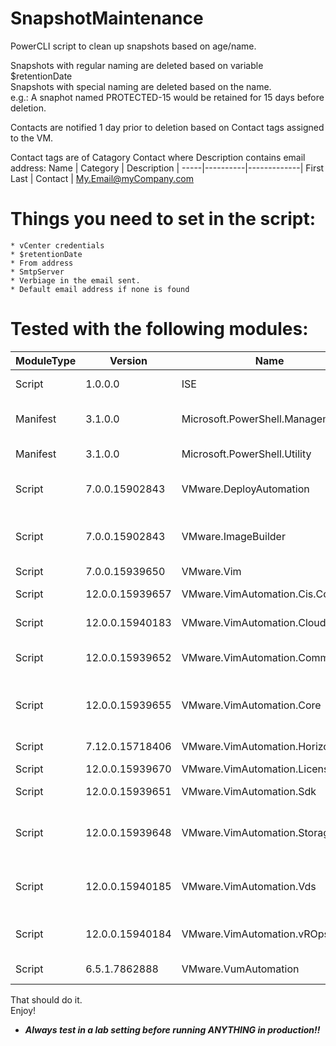 # SnapshotMaintenance
PowerCLI script to clean up snapshots based on age/name.


Snapshots with regular naming are deleted based on variable $retentionDate  
Snapshots with special naming are deleted based on the name.  
e.g.: A snaphot named PROTECTED-15 would be retained for 15 days before deletion.  

Contacts are notified 1 day prior to deletion based on Contact tags assigned to the VM.  

Contact tags are of Catagory Contact where Description contains email address:
Name | Category | Description | 
-----|----------|-------------|
First Last | Contact | My.Email@myCompany.com

# Things you need to set in the script:

    * vCenter credentials
    * $retentionDate
    * From address
    * SmtpServer
    * Verbiage in the email sent.
    * Default email address if none is found

# Tested with the following modules:
ModuleType | Version | Name | ExportedCommands | 
-----------|--------|------|------------------|
Script | 1.0.0.0 | ISE | {Get-IseSnippet, Import-IseSnippet, New-IseSnippet} | 
Manifest | 3.1.0.0 | Microsoft.PowerShell.Management | {Add-Computer, Add-Content, Checkpoint-Computer, Clear-Content...} | 
Manifest | 3.1.0.0 | Microsoft.PowerShell.Utility | {Add-Member, Add-Type, Clear-Variable, Compare-Object...} | 
Script | 7.0.0.15902843 | VMware.DeployAutomation | {Add-DeployRule, Add-ProxyServer, Add-ScriptBundle, Copy-DeployRule...} | 
Script | 7.0.0.15902843 | VMware.ImageBuilder | {Add-EsxSoftwareDepot, Add-EsxSoftwarePackage, Compare-EsxImageProfile, Export-EsxImageProfile...} | 
Script | 7.0.0.15939650 | VMware.Vim | 
Script | 12.0.0.15939657 | VMware.VimAutomation.Cis.Core | {Connect-CisServer, Disconnect-CisServer, Get-CisService} | 
Script | 12.0.0.15940183 | VMware.VimAutomation.Cloud | {Add-CIDatastore, Connect-CIServer, Disconnect-CIServer, Get-Catalog...} | 
Script | 12.0.0.15939652 | VMware.VimAutomation.Common | {Get-Task, New-OAuthSecurityContext, Stop-Task, Wait-Task} | 
Script | 12.0.0.15939655 | VMware.VimAutomation.Core | {Add-PassthroughDevice, Add-VirtualSwitchPhysicalNetworkAdapter, Add-VMHost, Add-VMHostNtpServer...} | 
Script | 7.12.0.15718406 | VMware.VimAutomation.HorizonView | {Connect-HVServer, Disconnect-HVServer} | 
Script | 12.0.0.15939670 | VMware.VimAutomation.License | Get-LicenseDataManager | 
Script | 12.0.0.15939651 | VMware.VimAutomation.Sdk | {Get-ErrorReport, Get-InstallPath, Get-PSVersion} | 
Script | 12.0.0.15939648 | VMware.VimAutomation.Storage | {Add-EntityDefaultKeyProvider, Add-KeyManagementServer, Add-VsanFileServiceOvf, Add-VsanObjectToRepairQueue...}
Script | 12.0.0.15940185 | VMware.VimAutomation.Vds | {Add-VDSwitchPhysicalNetworkAdapter, Add-VDSwitchVMHost, Export-VDPortGroup, Export-VDSwitch...} | 
Script | 12.0.0.15940184 | VMware.VimAutomation.vROps | {Connect-OMServer, Disconnect-OMServer, Get-OMAlert, Get-OMAlertDefinition...} | 
Script | 6.5.1.7862888 | VMware.VumAutomation | {Add-EntityBaseline, Copy-Patch, Get-Baseline, Get-Compliance...} | 

     
That should do it.  
Enjoy!  
* _**Always test in a lab setting before running ANYTHING in production!!**_


